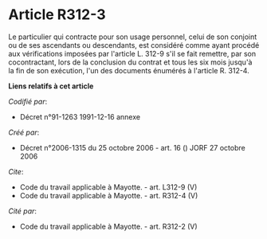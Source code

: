 # Article R312-3

Le particulier qui contracte pour son usage personnel, celui de son conjoint ou de ses ascendants ou descendants, est
considéré comme ayant procédé aux vérifications imposées par l'article L. 312-9 s'il se fait remettre, par son cocontractant,
lors de la conclusion du contrat et tous les six mois jusqu'à la fin de son exécution, l'un des documents énumérés à
l'article R. 312-4.

**Liens relatifs à cet article**

_Codifié par_:

  - Décret n°91-1263 1991-12-16 annexe

_Créé par_:

  - Décret n°2006-1315 du 25 octobre 2006 - art. 16 () JORF 27 octobre 2006

_Cite_:

  - Code du travail applicable à Mayotte. - art. L312-9 (V)
  - Code du travail applicable à Mayotte. - art. R312-4 (V)

_Cité par_:

  - Code du travail applicable à Mayotte. - art. R312-2 (V)
